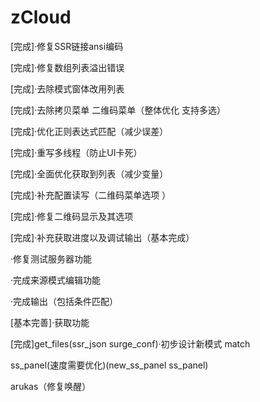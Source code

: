 # zCloud
[完成]·修复SSR链接ansi编码

[完成]·修复数组列表溢出错误

[完成]·去除模式窗体改用列表

[完成]·去除拷贝菜单 二维码菜单（整体优化 支持多选）

[完成]·优化正则表达式匹配（减少误差）

[完成]·重写多线程（防止UI卡死）

[完成]·全面优化获取到列表（减少变量）

[完成]·补充配置读写（二维码菜单选项 ）

[完成]·修复二维码显示及其选项

[完成]·补充获取进度以及调试输出（基本完成）

·修复测试服务器功能

·完成来源模式编辑功能

·完成输出（包括条件匹配）

[基本完善]·获取功能

[完成]get_files(ssr_json surge_conf)·初步设计新模式 match

ss_panel(速度需要优化)(new_ss_panel ss_panel)

arukas（修复唤醒）
